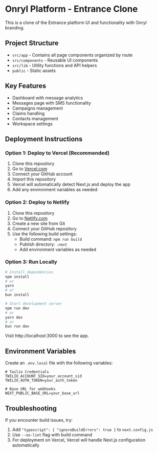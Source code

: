 # Onryl Platform - Entrance Clone

This is a clone of the Entrance platform UI and functionality with Onryl branding.

## Project Structure

- `src/app` - Contains all page components organized by route
- `src/components` - Reusable UI components
- `src/lib` - Utility functions and API helpers
- `public` - Static assets

## Key Features

- Dashboard with message analytics
- Messages page with SMS functionality
- Campaigns management
- Claims handling
- Contacts management
- Workspace settings

## Deployment Instructions

### Option 1: Deploy to Vercel (Recommended)

1. Clone this repository
2. Go to [Vercel.com](https://vercel.com/)
3. Connect your GitHub account
4. Import this repository
5. Vercel will automatically detect Next.js and deploy the app
6. Add any environment variables as needed

### Option 2: Deploy to Netlify

1. Clone this repository
2. Go to [Netlify.com](https://netlify.com/)
3. Create a new site from Git
4. Connect your GitHub repository
5. Use the following build settings:
   - Build command: `npm run build`
   - Publish directory: `.next`
   - Add environment variables as needed

### Option 3: Run Locally

```bash
# Install dependencies
npm install
# or
yarn
# or
bun install

# Start development server
npm run dev
# or
yarn dev
# or
bun run dev
```

Visit http://localhost:3000 to see the app.

## Environment Variables

Create an `.env.local` file with the following variables:
```
# Twilio Credentials
TWILIO_ACCOUNT_SID=your_account_sid
TWILIO_AUTH_TOKEN=your_auth_token

# Base URL for webhooks
NEXT_PUBLIC_BASE_URL=your_base_url
```

## Troubleshooting

If you encounter build issues, try:

1. Add `"typescript": { "ignoreBuildErrors": true }` to `next.config.js`
2. Use `--no-lint` flag with build command
3. For deployment on Vercel, Vercel will handle Next.js configuration automatically